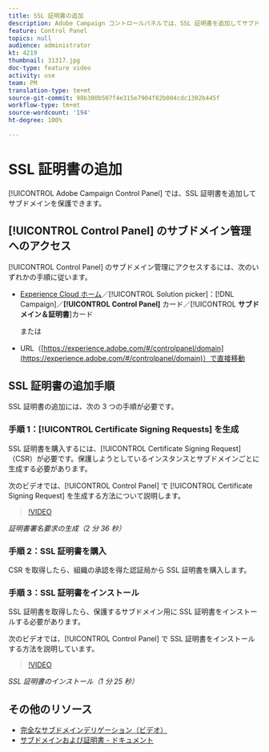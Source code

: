 ```yaml
---
title: SSL 証明書の追加
description: Adobe Campaign コントロールパネルでは、SSL 証明書を追加してサブドメインを保護できます。
feature: Control Panel
topics: null
audience: administrator
kt: 4219
thumbnail: 31317.jpg
doc-type: feature video
activity: use
team: PM
translation-type: tm+mt
source-git-commit: 98b300b507f4e315e7904f82b004cdc1302b445f
workflow-type: tm+mt
source-wordcount: '194'
ht-degree: 100%

---
```



# SSL 証明書の追加

[!UICONTROL Adobe Campaign Control Panel] では、SSL 証明書を追加してサブドメインを保護できます。

## [!UICONTROL Control Panel] のサブドメイン管理へのアクセス

[!UICONTROL Control Panel] のサブドメイン管理にアクセスするには、次のいずれかの手順に従います。

* [Experience Cloud ホーム](https://experience.adobe.com/#/home)／[!UICONTROL Solution picker]：[!DNL Campaign]／**[!UICONTROL Control Panel]** カード／[!UICONTROL **サブドメイン＆証明書**]&#x200B;カード

   または
* URL（[https://experience.adobe.com/#/controlpanel/domain](https://experience.adobe.com/#/controlpanel/domain)）で直接移動

## SSL 証明書の追加手順

SSL 証明書の追加には、次の 3 つの手順が必要です。

### 手順 1：[!UICONTROL Certificate Signing Requests] を生成

SSL 証明書を購入するには、[!UICONTROL Certificate Signing Request]（CSR）が必要です。保護しようとしているインスタンスとサブドメインごとに生成する必要があります。

次のビデオでは、[!UICONTROL Control Panel] で [!UICONTROL Certificate Signing Request] を生成する方法について説明します。

>[!VIDEO](https://video.tv.adobe.com/v/31317?quality=12)

*証明書署名要求の生成（2 分 36 秒）*

### 手順 2：SSL 証明書を購入

CSR を取得したら、組織の承認を得た認証局から SSL 証明書を購入します。

### 手順 3：SSL 証明書をインストール

SSL 証明書を取得したら、保護するサブドメイン用に SSL 証明書をインストールする必要があります。

次のビデオでは、[!UICONTROL Control Panel] で SSL 証明書をインストールする方法を説明しています。

>[!VIDEO](https://video.tv.adobe.com/v/31166?quality=12)

*SSL 証明書のインストール（1 分 25 秒）*

## その他のリソース

* [完全なサブドメインデリゲーション（ビデオ）](./subdomain-delegation.md)
* [サブドメインおよび証明書 - ドキュメント](https://docs.adobe.com/content/help/ja-JP/control-panel/using/subdomains-and-certificates/renewing-subdomain-certificate.html)
